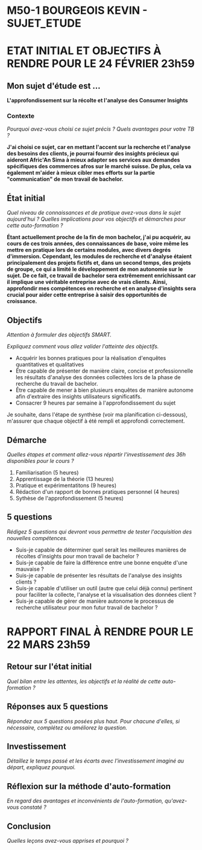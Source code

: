 # M50-1 BOURGEOIS KEVIN - SUJET_ETUDE

# ETAT INITIAL ET OBJECTIFS À RENDRE POUR LE 24 FÉVRIER 23h59

## Mon sujet d'étude est ...

**L'approfondissement sur la récolte et l'analyse des Consumer Insights**

### Contexte

_Pourquoi avez-vous choisi ce sujet précis ? Quels avantages pour votre TB ?_

**J'ai choisi ce sujet, car en mettant l'accent sur la recherche et l'analyse des besoins des clients, je pourrai fournir des insights précieux qui aideront Afric'An Sima à mieux adapter ses services aux demandes spécifiques des commerces afros sur le marché suisse. De plus, cela va également m'aider à mieux cibler mes efforts sur la partie "communication" de mon travail de bachelor.**

## État initial

_Quel niveau de connaissances et de pratique avez-vous dans le sujet aujourd'hui ? Quelles implications pour vos objectifs et démarches pour cette auto-formation ?_

**Étant actuellement proche de la fin de mon bachelor, j'ai pu acquérir, au cours de ces trois années, des connaissances de base, voire même les mettre en pratique lors de certains modules, avec divers degrés d'immersion. Cependant, les modules de recherche et d'analyse étaient principalement des projets fictifs et, dans un second temps, des projets de groupe, ce qui a limité le développement de mon autonomie sur le sujet. De ce fait, ce travail de bachelor sera extrêmement enrichissant car il implique une véritable entreprise avec de vrais clients. Ainsi, approfondir mes compétences en recherche et en analyse d'insights sera crucial pour aider cette entreprise à saisir des opportunités de croissance.**

## Objectifs

_Attention à formuler des objectifs SMART._

_Expliquez comment vous allez valider l'atteinte des objectifs._

- Acquérir les bonnes pratiques pour la réalisation d'enquêtes quantitatives et qualitatives
- Être capable de présenter de manière claire, concise et professionnelle les résultats d'analyse des données collectées lors de la phase de recherche du travail de bachelor.
- Être capable de mener à bien plusieurs enquêtes de manière autonome afin d'extraire des insights utilisateurs significatifs.
- Consacrer 9 heures par semaine à l'approfondissement du sujet

Je souhaite, dans l'étape de synthèse (voir ma planification ci-dessous), m'assurer que chaque objectif à été rempli et approfondi correctement.  


## Démarche

_Quelles étapes et comment allez-vous répartir l'investissement des 36h disponibles pour le cours ?_

1. Familiarisation (5 heures)
2. Apprentissage de la théorie  (13 heures)
3. Pratique et expérimentatitons (9 heures)
4. Rédaction d'un rapport de bonnes pratiques personnel (4 heures)
5. Sythèse de l'approfondissement (5 heures)

## 5 questions

_Rédigez 5 questions qui devront vous permettre de tester l'acquisition des nouvelles compétences._

- Suis-je capable de déterminer quel serait les meilleures manières de récoltes d'insights pour mon travail de bachelor ? 
- Suis-je capable de faire la différence entre une bonne enquête d'une mauvaise ? 
- Suis-je capable de présenter les résultats de l'analyse des insights clients ? 
- Suis-je capable d'utiliser un outil (autre que celui déjà connu) pertinent pour faciliter la collecte, l'analyse et la visualisation des données client ? 
- Suis-je capable de gérer de manière autonome le processus de recherche utilisateur pour mon futur travail de bachelor ? 

# RAPPORT FINAL À RENDRE POUR LE 22 MARS 23h59

## Retour sur l'état initial

_Quel bilan entre les attentes, les objectifs et la réalité de cette auto-formation ?_

## Réponses aux 5 questions

_Répondez aux 5 questions posées plus haut. Pour chacune d'elles, si nécessaire, complétez ou améliorez la question._

## Investissement

_Détaillez le temps passé et les écarts avec l'investissement imaginé au départ, expliquez pourquoi._

## Réflexion sur la méthode d'auto-formation

_En regard des avantages et inconvénients de l'auto-formation, qu'avez-vous constaté ?_

## Conclusion

_Quelles leçons avez-vous apprises et pourquoi ?_
